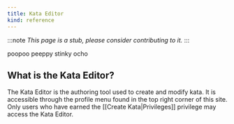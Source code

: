```yaml
---
title: Kata Editor
kind: reference
---
```


:::note
*This page is a stub, please consider contributing to it.*
:::

poopoo peeppy stinky ocho


## What is the Kata Editor?

The Kata Editor is the authoring tool used to create and modify kata. It is accessible through the profile menu found in the top right corner of this site. Only users who have earned the [[Create Kata|Privileges]] privilege may access the Kata Editor.
